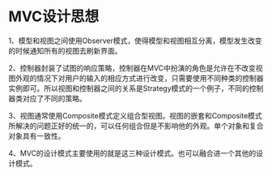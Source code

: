 # MVC设计思想

1、模型和视图之间使用Observer模式，使得模型和视图相互分离，模型发生改变的时候通知所有的视图去刷新界面。

2、控制器封装了试图的响应策略，控制器在MVC中扮演的角色是允许在不改变视图外观的情况下对用户的输入的相应方式进行改变，只需要使用不同种类的控制器实例即可。所以视图和控制器之间的关系是Strategy模式的一个例子，不同的控制器类对应了不同的策略。

3、视图通常使用Composite模式定义组合型视图。视图的嵌套和Composite模式所解决的问题正好的统一的，可以任何组合但是不影响他的外观。单个对象和复合对象具有一致性。

4、MVC的设计模式主要使用的就是这三种设计模式。也可以融合进一个其他的设计模式。